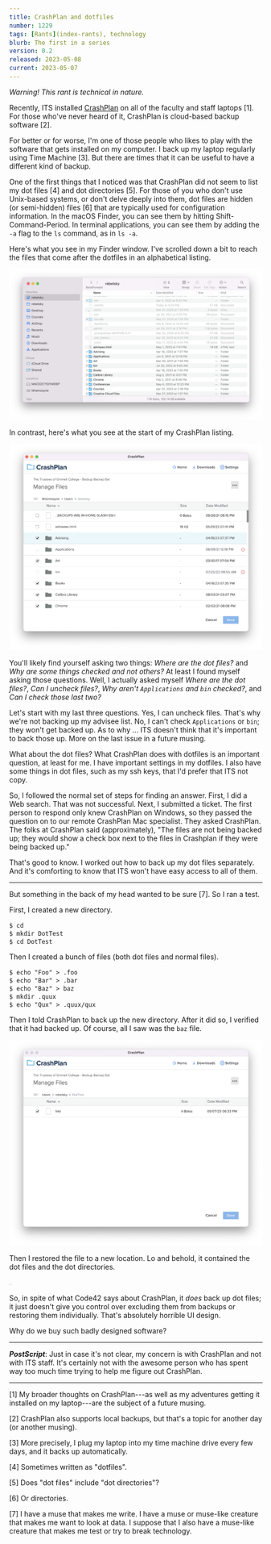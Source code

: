 ```yaml
---
title: CrashPlan and dotfiles
number: 1229
tags: [Rants](index-rants), technology
blurb: The first in a series
version: 0.2
released: 2023-05-08
current: 2023-05-07
---
```

_Warning!  This rant is technical in nature._

Recently, ITS installed [CrashPlan](https://www.crashplan.com/en-us/) on all of the faculty and staff laptops [1].  For those who've never heard of it, CrashPlan is cloud-based backup software [2].

For better or for worse, I'm one of those people who likes to play with the software that gets installed on my computer.  I back up my laptop regularly using Time Machine [3].  But there are times that it can be useful to have a different kind of backup.

One of the first things that I noticed was that CrashPlan did not seem to list my dot files [4] and dot directories [5].  For those of you who don't use Unix-based systems, or don't delve deeply into them, dot files are hidden (or semi-hidden) files [6] that are typically used for configuration information.  In the macOS Finder, you can see them by hitting Shift-Command-Period.  In terminal applications, you can see them by adding the `-a` flag to the `ls` command, as in `ls -a`.

Here's what you see in my Finder window.  I've scrolled down a bit to reach the files that come after the dotfiles in an alphabetical listing.

<img src="images/sample-finder-listing.png" width=600 alt="A Finder window.  We see a `.vim` folder, a `.viminfo` file, a `.vimrc`, a bunch more files starting with a period, `advisees.html`, and `Advising` folder, an `Applications` folder, and  more."/>

In contrast, here's what you see at the start of my CrashPlan listing.

<img src="images/sample-crashplan-listing.png" width=600 alt="A CrashPlan window.  We see it starting with `_BACKUPS-ARE-IN-HOME-SLASH-SSH`, then `advisees.html`, then and `Advising` folder, then an `Art` folder, then a `bin` folder, then a `Books` folder, and more.  Advising, Art, and Books have a checkmark next to them; the others do not."/>

You'll likely find yourself asking two things: _Where are the dot files?_ and _Why are some things checked and not others?_  At least I found myself asking those questions.  Well, I actually asked myself _Where are the dot files?_, _Can I uncheck files?_, _Why aren't `Applications` and `bin` checked?_, and _Can I check those last two?_

Let's start with my last three questions.  Yes, I can uncheck files.  That's why we're not backing up my advisee list.  No, I can't check `Applications` or `bin`; they won't get backed up.  As to why ... ITS doesn't think that it's important to back those up.  More on the last issue in a future musing.

What about the dot files?  What CrashPlan does with dotfiles is an important question, at least for me.  I have important settings in my dotfiles.  I also have some things in dot files, such as my ssh keys, that I'd prefer that ITS not copy. 

So, I followed the normal set of steps for finding an answer.  First, I did a Web search.  That was not successful.  Next, I submitted a ticket.  The first person to respond only knew CrashPlan on Windows, so they passed the question on to our remote CrashPlan Mac specialist.  They asked CrashPlan.  The folks at CrashPlan said (approximately), "The files are not being backed up; they would show a check box next to the files in Crashplan if they were being backed up."

That's good to know.  I worked out how to back up my dot files separately.  And it's comforting to know that ITS won't have easy access to all of them.

---

But something in the back of my head wanted to be sure [7].  So I ran a test.

First, I created a new directory.

```
$ cd
$ mkdir DotTest
$ cd DotTest
```

Then I created a bunch of files (both dot files and normal files).

```
$ echo "Foo" > .foo
$ echo "Bar" > .bar
$ echo "Baz" > baz
$ mkdir .quux
$ echo "Qux" > .quux/qux
```

Then I told CrashPlan to back up the new directory.  After it did so, I verified that it had backed up.  Of course, all I saw was the `baz` file.

<img src="images/crashplan-dottest.png" width=600 alt="A screenshot from CrashPlan for `/Users/rebelskyDotTest`.  It shows only a file named `baz`, with a checkmark."/>

Then I restored the file to a new location.  Lo and behold, it contained the dot files and the dot directories.

<img src="images/finder-dottest.png" width=6-- alt="A screenshot from the Finder for the folder `Restore`.  It contains the folder `DotTest`.  That folder contains a folder called `.quux` and files called `baz`, `.bar`, and `.foo`.  The `.quux` folder contains a file called `qux`.  Any file with a dot in front of it shows in a lighter grey color."/>

So, in spite of what Code42 says about CrashPlan, it *does* back up dot files; it just doesn't give you control over excluding them from backups or restoring them individually.  That's absolutely horrible UI design.

Why do we buy such badly designed software?

---

**_PostScript_**: Just in case it's not clear, my concern is with CrashPlan and not with ITS staff.  It's certainly not with the awesome person who has spent way too much time trying to help me figure out CrashPlan.

---

[1] My broader thoughts on CrashPlan---as well as my adventures getting it installed on my laptop---are the subject of a future musing.

[2] CrashPlan also supports local backups, but that's a topic for another day (or another musing).

[3] More precisely, I plug my laptop into my time machine drive every few days, and it backs up automatically.

[4] Sometimes written as "dotfiles".

[5] Does "dot files" include "dot directories"?

[6] Or directories.

[7] I have a muse that makes me write.  I have a muse or muse-like creature that makes me want to look at data.  I suppose that I also have a muse-like creature that makes me test or try to break technology.

